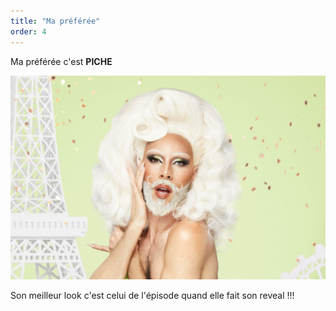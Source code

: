 ```yaml
---
title: "Ma préférée"
order: 4
---
```

Ma préférée c'est <strong>PICHE</strong>

![Texte décrivant l'image](/images/Drag-Race-France-Piche-la-premiere-drag-queen-gitane.jpg) 

Son meilleur look c'est celui de l'épisode quand elle fait son reveal !!! 